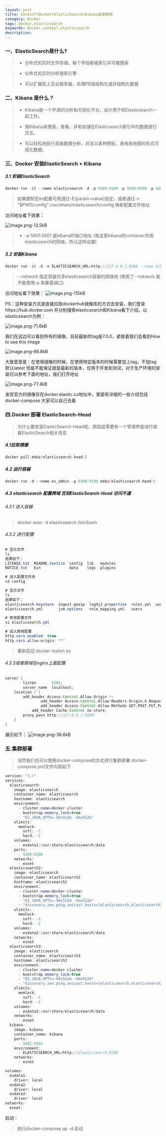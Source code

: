 ```yaml
---
layout: post
title: Centos7+Docker+ElasticSearch+Kibana安装教程
category: Docker
tags: Docker,elasticsearch
keywords: Docker,centos7,elasticsearch
description:
---
```



### 一、ElasticSearch是什么?

> * 分布式的实时文件存储，每个字段都被索引并可被搜索


> * 分布式的实时分析搜索引擎

>* 可以扩展到上百台服务器，处理PB级结构化或非结构化数据


### 二、Kibana 是什么？

> * Kibana是一个开源的分析和可视化平台，设计用于和Elasticsearch一起工作。


> * 用Kibana来搜索，查看，并和存储在Elasticsearch索引中的数据进行交互。

> * 可以轻松地执行高级数据分析，并且以各种图标、表格和地图的形式可视化数据。



### 三、Docker 安装ElasticSearch + Kibana

##### 3.1 安装ElasticSearch

```java 
docker run -it --name elasticsearch -d -p 9200:9200 -p 9300:9300 -p 5601:5601 elasticsearch
```


>如果要制定es配置可用通过-E{param=value}指定，或者通过-v "$PWD/config":/usr/share/elasticsearch/config 映射配置文件地址

访问地址看下效果：

![image.png-13.5kB][1]


  
 > * -p 5601:5601 是kibana的端口地址 (我这里kibana的container共用elasticsearch的网络，所以这样设置)
 
##### 3.2 安装Kibana

```java
docker run -it -d -e ELASTICSEARCH_URL=http://127.0.0.1:9200 --name kibana --network=container:elasticsearch kibana
```

> --network 指定容器共享elasticsearch容器的网络栈 (使用了--network 就不能使用-p 来暴露端口)




访问地址看下效果：
![image.png-115kB][2]


PS：这种安装方式是直接拉取dockerhub镜像库的方式去安装，我们登录https://hub.docker.com 并分别搜索elasticsearch和Kibana看下介绍，以elasticsearch为例：

![image.png-71.6kB][3]


我们在这边可以看到所有的镜像，目前最新的tag是7.0.0，紧接着我们会看到How to use this image

![image.png-66.8kB][4]

大致意思是：在使用镜像的时候，在使用特定版本的时候需要加上tag，不加tag默认latest
但是不能保证就是最新的版本，仅用于开发和测试，对于生产环境的安装可以参考下面的地址，我们打开地址

![image.png-77.4kB][5]


发现官方的镜像存在docker.elastic.co地址中，里面有详细的一些介绍包括docker-compose 大家可以自己去看



### 四.Docker 部署 ElasticSearch-Head

> 为什么要安装ElasticSearch-Head呢，原因是需要有一个管理界面进行查看ElasticSearch相关信息

##### 4.1拉取镜像

```java
docker pull mobz/elasticsearch-head:5
```

##### 4.2 运行容器

```java
docker run -d --name es_admin -p 9100:9100 mobz/elasticsearch-head:5
```

##### 4.3 elasticsearch 配置跨域 否则ElasticSearch-Head 访问不通
###### 4.3.1 进入容器
>docker exec -it elasticsearch /bin/bash
###### 4.3.2 进行配置

```java
# 显示文件
ls
结果如下：
LICENSE.txt  README.textile  config  lib   modules
NOTICE.txt   bin             data    logs  plugins

# 进入配置文件夹
cd config

# 显示文件
ls
结果如下：
elasticsearch.keystore  ingest-geoip  log4j2.properties  roles.yml  users_roles
elasticsearch.yml       jvm.options   role_mapping.yml   users

# 修改配置文件
vi elasticsearch.yml

# 加入跨域配置
http.cors.enabled: true
http.cors.allow-origin: "*"

```
> 重新启动 docker restart es

###### 4.3.3或者跨域在nginx上面配置

```java
server {
        listen       9201;
        server_name  localhost;
    location / {
        add_header Access-Control-Allow-Origin *;
                add_header Access-Control-Allow-Headers Origin,X-Requested-With,Content-Type,Accept;
                add_header Access-Control-Allow-Methods GET,POST,PUT,PATCH,OPTIONS,DELETE;
            add_header Cache-Control no-store;
        proxy_pass http://127.0.0.1:9200;
    }
}
```
展示如下：
![image.png-36.6kB][6]



### 五.集群部署

> 当然我们也可以使用docker-compose的方式进行集群部署
docker-compose.yml文件内容如下

```java
version: '3.7'
services:
  elasticsearch:
    image: elasticsearch
    container_name: elasticsearch
    hostname: elasticsearch
    environment:
      - cluster.name=docker-cluster
      - bootstrap.memory_lock=true
      - "ES_JAVA_OPTS=-Xms512m -Xmx512m"
    ulimits:
      memlock:
        soft: -1
        hard: -1
    volumes:
      - esdata1:/usr/share/elasticsearch/data
    ports:
      - 9200:9200
    networks:
      - esnet
  elasticsearch2:
    image: elasticsearch
    container_name: elasticsearch2
    hostname: elasticsearch2
    environment:
      - cluster.name=docker-cluster
      - bootstrap.memory_lock=true
      - "ES_JAVA_OPTS=-Xms512m -Xmx512m"
      - "discovery.zen.ping.unicast.hosts=[elasticsearch,elasticsearch2,elasticsearch3]"
    ulimits:
      memlock:
        soft: -1
        hard: -1
    volumes:
      - esdata2:/usr/share/elasticsearch/data
    networks:
      - esnet
  elasticsearch3:
    image: elasticsearch
    container_name: elasticsearch3
    hostname: elasticsearch3
    environment:
      - cluster.name=docker-cluster
      - bootstrap.memory_lock=true
      - "ES_JAVA_OPTS=-Xms512m -Xmx512m"
      - "discovery.zen.ping.unicast.hosts=[elasticsearch,elasticsearch2,elasticsearch3]"
    ulimits:
      memlock:
        soft: -1
        hard: -1
    volumes:
      - esdata3:/usr/share/elasticsearch/data
    networks:
      - esnet    
  kibana:
    image: kibana
    container_name: kibana
    ports:
      - 5601:5601
    environment:
      - ELASTICSEARCH_URL=http://elasticsearch:9200
    networks:
      - esnet

volumes:
  esdata1:
    driver: local
  esdata2:
    driver: local
  esdata3:
    driver: local  
networks:
  esnet:
```
启动：
> 执行docker-compose up -d 启动





  [1]: http://static.zybuluo.com/qxjbeyond/zjajjsb4h5nc9mq88rn39i20/image.png
  [2]: http://static.zybuluo.com/qxjbeyond/7ewh50013wlbtv2undh2jxn0/image.png
  [3]: http://static.zybuluo.com/qxjbeyond/t7vmuqb71uw1sl3iiz7opqpu/image.png
  [4]: http://static.zybuluo.com/qxjbeyond/qjuewa1g1cce7uqz20u3gvtl/image.png
  [5]: http://static.zybuluo.com/qxjbeyond/8nu2yx2bditlvf7hkxoy1aeg/image.png
  [6]: http://static.zybuluo.com/qxjbeyond/953cygp5lah0cts6ys1qw6f0/image.png